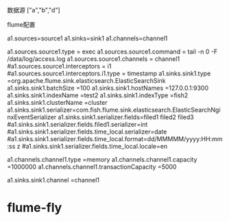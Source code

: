 数据源  ["a","b","d"]


flume配置

a1.sources=source1
a1.sinks=sink1
a1.channels=channel1


a1.sources.source1.type = exec
a1.sources.source1.command = tail -n 0 -F /data/log/access.log
a1.sources.source1.channels = channel1
#a1.sources.source1.interceptors = i1
#a1.sources.source1.interceptors.i1.type = timestamp
a1.sinks.sink1.type =org.apache.flume.sink.elasticsearch.ElasticSearchSink
a1.sinks.sink1.batchSize =100
a1.sinks.sink1.hostNames =127.0.0.1:9300
a1.sinks.sink1.indexName =test2
a1.sinks.sink1.indexType =fish2
a1.sinks.sink1.clusterName =cluster
a1.sinks.sink1.serializer=com.fish.flume.sink.elasticsearch.ElasticSearchNginxEventSerializer
a1.sinks.sink1.serializer.fields=filed1 filed2 filed3
#a1.sinks.sink1.serializer.fields.filed1.serializer=int
#a1.sinks.sink1.serializer.fields.time_local.serializer=date
#a1.sinks.sink1.serializer.fields.time_local.format=dd/MMMMM/yyyy:HH:mm:ss z
#a1.sinks.sink1.serializer.fields.time_local.locale=en

a1.channels.channel1.type =memory
a1.channels.channel1.capacity =1000000
a1.channels.channel1.transactionCapacity =5000

a1.sinks.sink1.channel =channel1


# flume-fly
